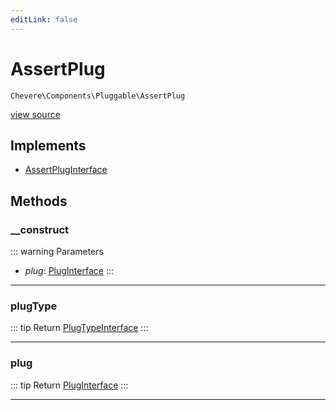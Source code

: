 ```yaml
---
editLink: false
---
```


# AssertPlug

`Chevere\Components\Pluggable\AssertPlug`

[view source](https://github.com/chevere/chevere/blob/main/src/Chevere/Components/Pluggable/AssertPlug.php)

## Implements

- [AssertPlugInterface](../../Interfaces/Pluggable/AssertPlugInterface.md)

## Methods

### __construct

::: warning Parameters
- *plug*: [PlugInterface](../../Interfaces/Pluggable/PlugInterface.md)
:::

---

### plugType

::: tip Return
[PlugTypeInterface](../../Interfaces/Pluggable/PlugTypeInterface.md)
:::

---

### plug

::: tip Return
[PlugInterface](../../Interfaces/Pluggable/PlugInterface.md)
:::

---
